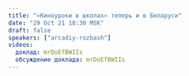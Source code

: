 ```yaml
---
title: "«Киноуроки в школах» теперь и в Беларуси"
date: "29 Oct 21 18:30 MSK"
draft: false
speakers: ["arcadiy-rozbash"]
videos:
  доклад: mrDoEfBWIIs
  обсуждение доклада: mrDoEfBWIIs
---
```

